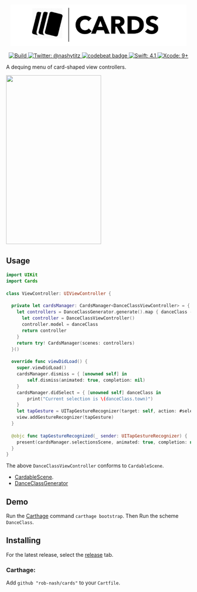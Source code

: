 <p align="center">
    <img src="Logo.png" width="480" max-width="90%" alt="Cards" />
</p>

<p align="center">
    <a href="https://travis-ci.org/rob-nash/Cards">
        <img src="https://travis-ci.org/rob-nash/Cards.svg?branch=master" alt="Build" />
    </a>
    <a href="https://twitter.com/nashytitz">
        <img src="https://img.shields.io/badge/contact-@nashytitz-blue.svg?style=flat" alt="Twitter: @nashytitz" />
    </a>
    <a href="https://codebeat.co/projects/github-com-rob-nash-cards-master">
        <img alt="codebeat badge" src="https://codebeat.co/badges/a474c194-4584-41d2-9931-071ea43428d9" />
    </a>
    <a href="https://swift.org">
        <img src="https://img.shields.io/badge/swift-4.1-green.svg?style=flat" alt="Swift: 4.1" />
    </a>
    <a href="https://developer.apple.com">
        <img src="https://img.shields.io/badge/xcode-9+-green.svg?style=flat" alt="Xcode: 9+" />
    </a>
</p>

A dequing menu of card-shaped view controllers.

<p align="left"><img src="http://i.giphy.com/3ohc18V0x9lylBzwsw.gif" width="259" height="460"/></p>

## Usage

```swift
import UIKit
import Cards

class ViewController: UIViewController {
    
  private let cardsManager: CardsManager<DanceClassViewController> = {
    let controllers = DanceClassGenerator.generate().map { danceClass -> DanceClassViewController in
      let controller = DanceClassViewController()
      controller.model = danceClass
      return controller
    }
    return try! CardsManager(scenes: controllers)
  }()

  override func viewDidLoad() {
    super.viewDidLoad()
    cardsManager.dismiss = { [unowned self] in
        self.dismiss(animated: true, completion: nil)
    }
    cardsManager.didSelect = { [unowned self] danceClass in
        print("Current selection is \(danceClass.town)")
    }
    let tapGesture = UITapGestureRecognizer(target: self, action: #selector(tapGestureRecognized(_:)))
    view.addGestureRecognizer(tapGesture)
  }
  
  @objc func tapGestureRecognized(_ sender: UITapGestureRecognizer) {
    present(cardsManager.selectionsScene, animated: true, completion: nil)
  }
}
```

The above `DanceClassViewController` conforms to `CardableScene`.

* [CardableScene](https://github.com/rob-nash/Cards/wiki/CardableScene).
* [DanceClassGenerator](https://github.com/rob-nash/Cards/wiki/DanceClassGenerator)

## Demo

Run the [Carthage](https://github.com/Carthage/Carthage) command `carthage bootstrap`. Then Run the scheme `DanceClass`.

## Installing

For the latest release, select the [release](https://github.com/rob-nash/cards/releases) tab.

### Carthage:

Add `github "rob-nash/cards"` to your `Cartfile`.
